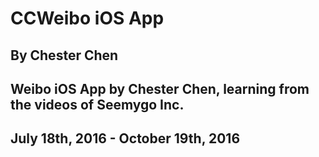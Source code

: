 # CCWeibo iOS App
## By Chester Chen
## Weibo iOS App by Chester Chen, learning from the videos of Seemygo Inc.
## July 18th, 2016 - October 19th, 2016
